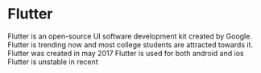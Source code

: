 # Flutter 
Flutter is an open-source UI software development kit created by Google. 
Flutter is trending now and most college students are attracted towards it.
Flutter was created in may 2017
Flutter is used for both android and ios
Flutter is unstable in recent 
